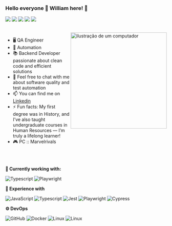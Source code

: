 ### Hello everyone 👋 William here!  🎸 
 
 [<img src="https://img.shields.io/badge/%F0%9F%92%9C-Tests-blue?style=flat&color=grey"/>](#)
 [<img src="https://img.shields.io/badge/%F0%9F%92%9C-Automation-blue?style=flat&color=grey"/>](#)
 [<img src="https://img.shields.io/badge/%F0%9F%92%9C-Games-blue?style=flat&color=grey"/>](#)
 [<img src="https://img.shields.io/badge/%F0%9F%92%9C-Music-blue?style=flat&color=grey"/>](#)
 [<img src="https://img.shields.io/badge/%F0%9F%92%9C-BackEnd-blue?style=flat&color=grey"/>](#)
 
 <br>
 <img src="https://raw.githubusercontent.com/MicaelliMedeiros/micaellimedeiros/master/image/computer-illustration.png" alt="ilustração de um computador" min-width="300px" max-width="300px" width="300px" align="right">
 
 - 🖥️ QA Engineer 
 - 🤖 Automation
 - 📚 Backend Developer passionate about clean code and efficient solutions
 - 💬 Feel free to chat with me about software quality and test automation
 - 📫 You can find me on [Linkedin](https://www.linkedin.com/in/william-cruz-76b7431a5/) 
 - ⚡ Fun facts: My first degree was in History, and I’ve also taught undergraduate courses in Human Resources — I’m truly a lifelong learner!
 - 🎮 PC :: Marvelrivals

<br>
<br>

**💼 Currently working with:**

  ![Typescript](https://img.shields.io/badge/-Typescript-333333?style=flat&logo=typescript)
 ![Playwright](https://img.shields.io/badge/-Playwright-333333?style=flat&logo=playwright)
 


**🧠 Experience with**
 
 ![JavaScript](https://img.shields.io/badge/-JavaScript-333333?style=flat&logo=javascript)
 ![Typescript](https://img.shields.io/badge/-Typescript-333333?style=flat&logo=typescript)
 ![Jest](https://img.shields.io/badge/-Jest-333333?style=flat&logo=jest)
 ![Playwright](https://img.shields.io/badge/-Playwright-333333?style=flat&logo=playwright)
 ![Cypress](https://img.shields.io/badge/-Cypress-333333?style=flat&logo=cypress)
 
 **⚙️ DevOps**
 
 ![GitHub](https://img.shields.io/badge/-GitHub-333333?style=flat&logo=github)
 ![Docker](https://img.shields.io/badge/-Azure-333333?style=flat&logo=docker)
 ![Linux](https://img.shields.io/badge/-Linux-333333?style=flat&logo=linux)
 ![Linux](https://aleen42.github.io/badges/src/reddit.svg)

